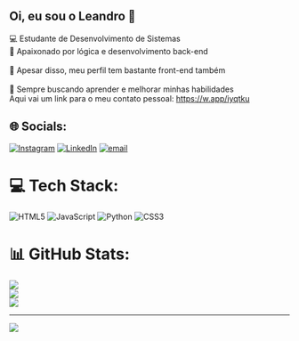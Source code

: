 ## Oi, eu sou o Leandro 👋

💻 Estudante de Desenvolvimento de Sistemas<br/>
🧠 Apaixonado por lógica e desenvolvimento back-end<br/>  
🎨 Apesar disso, meu perfil tem bastante front-end também<br/>  
🚀 Sempre buscando aprender e melhorar minhas habilidades<br/>
Aqui vai um link para o meu contato pessoal: https://w.app/iyqtku


## 🌐 Socials:
[![Instagram](https://img.shields.io/badge/Instagram-%23E4405F.svg?logo=Instagram&logoColor=white)](https://instagram.com/leandro_mmv) [![LinkedIn](https://img.shields.io/badge/LinkedIn-%230077B5.svg?logo=linkedin&logoColor=white)](https://linkedin.com/in/www.linkedin.com/in/leandromonteiroferreira) [![email](https://img.shields.io/badge/Email-D14836?logo=gmail&logoColor=white)](mailto:leandromonteiroferreira@gmail.com) 

# 💻 Tech Stack:
![HTML5](https://img.shields.io/badge/html5-%23E34F26.svg?style=for-the-badge&logo=html5&logoColor=white) ![JavaScript](https://img.shields.io/badge/javascript-%23323330.svg?style=for-the-badge&logo=javascript&logoColor=%23F7DF1E) ![Python](https://img.shields.io/badge/python-3670A0?style=for-the-badge&logo=python&logoColor=ffdd54) ![CSS3](https://img.shields.io/badge/css3-%231572B6.svg?style=for-the-badge&logo=css3&logoColor=white)
# 📊 GitHub Stats:
![](https://github-readme-stats.vercel.app/api?username=LeandroMonteiroDev&theme=dark&hide_border=false&include_all_commits=false&count_private=false)<br/>
![](https://nirzak-streak-stats.vercel.app/?user=LeandroMonteiroDev&theme=dark&hide_border=false)<br/>
![](https://github-readme-stats.vercel.app/api/top-langs/?username=LeandroMonteiroDev&theme=dark&hide_border=false&include_all_commits=false&count_private=false&layout=compact)

---
[![](https://visitcount.itsvg.in/api?id=LeandroMonteiroDev&icon=0&color=0)](https://visitcount.itsvg.in)

<!-- Proudly created with GPRM ( https://gprm.itsvg.in ) -->
